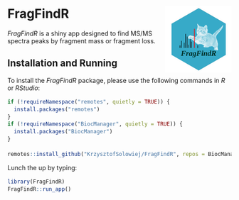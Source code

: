 # FragFindR <img src='inst/app/www/logo.png' align="right" height="150"/>

*FragFindR* is a shiny app designed to find MS/MS spectra peaks by fragment mass or fragment loss.

## Installation and Running

To install the *FragFindR* package, please use the following commands in *R* or *RStudio*:
```r
if (!requireNamespace("remotes", quietly = TRUE)) {
  install.packages("remotes")
}
if (!requireNamespace("BiocManager", quietly = TRUE)) {
  install.packages("BiocManager")
}

remotes::install_github("KrzysztofSolowiej/FragFindR", repos = BiocManager::repositories())
```
Lunch the up by typing:
```r
library(FragFindR)
FragFindR::run_app()
```
